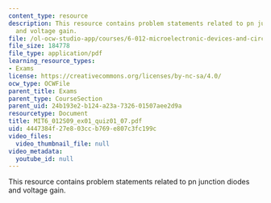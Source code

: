 ```yaml
---
content_type: resource
description: This resource contains problem statements related to pn junction diodes
  and voltage gain.
file: /ol-ocw-studio-app/courses/6-012-microelectronic-devices-and-circuits-spring-2009/4447384f27e803ccb769e807c3fc199c_MIT6_012S09_ex01_quiz01_07.pdf
file_size: 184778
file_type: application/pdf
learning_resource_types:
- Exams
license: https://creativecommons.org/licenses/by-nc-sa/4.0/
ocw_type: OCWFile
parent_title: Exams
parent_type: CourseSection
parent_uid: 24b193e2-b124-a23a-7326-01507aee2d9a
resourcetype: Document
title: MIT6_012S09_ex01_quiz01_07.pdf
uid: 4447384f-27e8-03cc-b769-e807c3fc199c
video_files:
  video_thumbnail_file: null
video_metadata:
  youtube_id: null
---
```

This resource contains problem statements related to pn junction diodes and voltage gain.